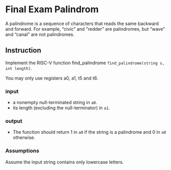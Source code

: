 # Final Exam Palindrom
A palindrome is a sequence of characters that reads the same backward
and forward. For example, “civic” and “redder” are palindromes, but
“wave” and “canal” are not palindromes. 
## Instruction 
Implement the RISC-V function find_palindrome `find_palindrome(string s, int length)`.

You may only use registers a0, a1, t5 and t6.

### input
* a nonempty null-terminated string in `a0`.
* its length (excluding the null-terminator) in `a1`. 

### output

* The function should return 1 in `a0` if the string is a palindrome and 0 in `a0` otherwise.

### Assumptions
Assume the input string contains only lowercase letters.
